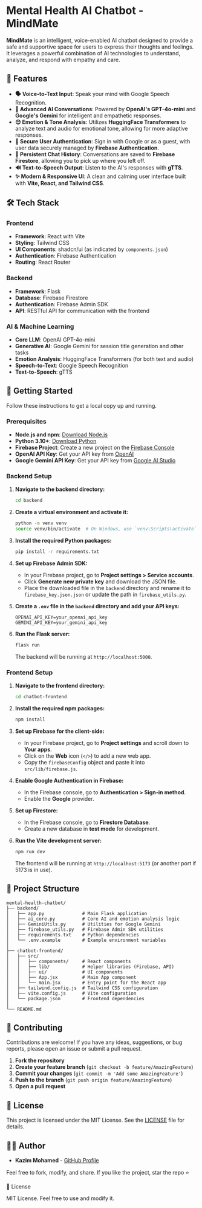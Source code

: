 # Mental Health AI Chatbot - MindMate

[](https://opensource.org/licenses/MIT)
[](https://reactjs.org/)
[](https://vitejs.dev/)
[](https://tailwindcss.com/)
[](https://www.python.org/)
[](https://flask.palletsprojects.com/)
[](https://firebase.google.com/)
[](https://openai.com/)

**MindMate** is an intelligent, voice-enabled AI chatbot designed to provide a safe and supportive space for users to express their thoughts and feelings. It leverages a powerful combination of AI technologies to understand, analyze, and respond with empathy and care.

## 🌟 Features

  - **🗣️ Voice-to-Text Input**: Speak your mind with Google Speech Recognition.
  - **🧠 Advanced AI Conversations**: Powered by **OpenAI's GPT-4o-mini** and **Google's Gemini** for intelligent and empathetic responses.
  - **😊 Emotion & Tone Analysis**: Utilizes **HuggingFace Transformers** to analyze text and audio for emotional tone, allowing for more adaptive responses.
  - **🔐 Secure User Authentication**: Sign in with Google or as a guest, with user data securely managed by **Firebase Authentication**.
  - **📝 Persistent Chat History**: Conversations are saved to **Firebase Firestore**, allowing you to pick up where you left off.
  - **🔊 Text-to-Speech Output**: Listen to the AI's responses with **gTTS**.
  - **✨ Modern & Responsive UI**: A clean and calming user interface built with **Vite, React, and Tailwind CSS**.

## 🛠️ Tech Stack

### Frontend

  - **Framework**: React with Vite
  - **Styling**: Tailwind CSS
  - **UI Components**: shadcn/ui (as indicated by `components.json`)
  - **Authentication**: Firebase Authentication
  - **Routing**: React Router

### Backend

  - **Framework**: Flask
  - **Database**: Firebase Firestore
  - **Authentication**: Firebase Admin SDK
  - **API**: RESTful API for communication with the frontend

### AI & Machine Learning

  - **Core LLM**: OpenAI GPT-4o-mini
  - **Generative AI**: Google Gemini for session title generation and other tasks
  - **Emotion Analysis**: HuggingFace Transformers (for both text and audio)
  - **Speech-to-Text**: Google Speech Recognition
  - **Text-to-Speech**: gTTS

## 🚀 Getting Started

Follow these instructions to get a local copy up and running.

### Prerequisites

  - **Node.js and npm**: [Download Node.js](https://nodejs.org/)
  - **Python 3.10+**: [Download Python](https://www.python.org/)
  - **Firebase Project**: Create a new project on the [Firebase Console](https://console.firebase.google.com/)
  - **OpenAI API Key**: Get your API key from [OpenAI](https://platform.openai.com/account/api-keys)
  - **Google Gemini API Key**: Get your API key from [Google AI Studio](https://aistudio.google.com/app/apikey)

### Backend Setup

1.  **Navigate to the backend directory:**

    ```bash
    cd backend
    ```

2.  **Create a virtual environment and activate it:**

    ```bash
    python -m venv venv
    source venv/bin/activate  # On Windows, use `venv\Scripts\activate`
    ```

3.  **Install the required Python packages:**

    ```bash
    pip install -r requirements.txt
    ```

4.  **Set up Firebase Admin SDK:**

      - In your Firebase project, go to **Project settings \> Service accounts**.
      - Click **Generate new private key** and download the JSON file.
      - Place the downloaded file in the `backend` directory and rename it to `firebase_key.json.json` or update the path in `firebase_utils.py`.

5.  **Create a `.env` file in the `backend` directory and add your API keys:**

    ```env
    OPENAI_API_KEY=your_openai_api_key
    GEMINI_API_KEY=your_gemini_api_key
    ```

6.  **Run the Flask server:**

    ```bash
    flask run
    ```

    The backend will be running at `http://localhost:5000`.

### Frontend Setup

1.  **Navigate to the frontend directory:**

    ```bash
    cd chatbot-frontend
    ```

2.  **Install the required npm packages:**

    ```bash
    npm install
    ```

3.  **Set up Firebase for the client-side:**

      - In your Firebase project, go to **Project settings** and scroll down to **Your apps**.
      - Click on the **Web** icon (`</>`) to add a new web app.
      - Copy the `firebaseConfig` object and paste it into `src/lib/firebase.js`.

4.  **Enable Google Authentication in Firebase:**

      - In the Firebase console, go to **Authentication \> Sign-in method**.
      - Enable the **Google** provider.

5.  **Set up Firestore:**

      - In the Firebase console, go to **Firestore Database**.
      - Create a new database in **test mode** for development.

6.  **Run the Vite development server:**

    ```bash
    npm run dev
    ```

    The frontend will be running at `http://localhost:5173` (or another port if 5173 is in use).

## 📁 Project Structure

```
mental-health-chatbot/
├── backend/
│   ├── app.py              # Main Flask application
│   ├── ai_core.py          # Core AI and emotion analysis logic
│   ├── GeminiUtils.py      # Utilities for Google Gemini
│   ├── firebase_utils.py   # Firebase Admin SDK utilities
│   ├── requirements.txt    # Python dependencies
│   └── .env.example        # Example environment variables
│
├── chatbot-frontend/
│   ├── src/
│   │   ├── components/     # React components
│   │   ├── lib/            # Helper libraries (Firebase, API)
│   │   ├── ui/             # UI components
│   │   ├── App.jsx         # Main App component
│   │   └── main.jsx        # Entry point for the React app
│   ├── tailwind.config.js  # Tailwind CSS configuration
│   ├── vite.config.js      # Vite configuration
│   └── package.json        # Frontend dependencies
│
└── README.md
```

## 🤝 Contributing

Contributions are welcome\! If you have any ideas, suggestions, or bug reports, please open an issue or submit a pull request.

1.  **Fork the repository**
2.  **Create your feature branch** (`git checkout -b feature/AmazingFeature`)
3.  **Commit your changes** (`git commit -m 'Add some AmazingFeature'`)
4.  **Push to the branch** (`git push origin feature/AmazingFeature`)
5.  **Open a pull request**

## 📜 License

This project is licensed under the MIT License. See the [LICENSE](https://www.google.com/search?q=LICENSE) file for details.

## 👨‍💻 Author

  - **Kazim Mohamed** - [GitHub Profile](https://www.google.com/search?q=https://github.com/Kazimmohamed)

Feel free to fork, modify, and share. If you like the project, star the repo ⭐

📜 License

MIT License. Feel free to use and modify it.
